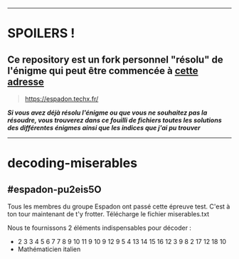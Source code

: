 ___
# SPOILERS !
## Ce repository est un fork personnel "résolu" de l'énigme qui peut être commencée à [cette adresse](https://espadon.techx.fr/)
> https://espadon.techx.fr/

***Si vous avez déjà résolu l'énigme ou que vous ne souhaitez pas la résoudre, vous trouverez dans ce fouilli de fichiers toutes les solutions des différentes énigmes ainsi que les indices que j'ai pu trouver***
___
# decoding-miserables
## #espadon-pu2eis5O
Tous les membres du groupe Espadon ont passé cette épreuve test. C'est à ton tour maintenant de t'y frotter.
Télécharge le fichier miserables.txt

Nous te fournissons 2 éléments indispensables pour décoder :
* 2 3 3 4 5 6 7 7 8 9 10 11 9 10 9 12 9 5 4 13 14 15 16 12 3 9 8 2 17 12 18 10
* Mathématicien italien
